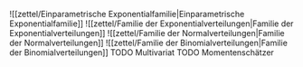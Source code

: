 ![[zettel/Einparametrische Exponentialfamilie|Einparametrische Exponentialfamilie]]
![[zettel/Familie der Exponentialverteilungen|Familie der Exponentialverteilungen]]
![[zettel/Familie der Normalverteilungen|Familie der Normalverteilungen]]
![[zettel/Familie der Binomialverteilungen|Familie der Binomialverteilungen]]
TODO Multivariat
TODO Momentenschätzer